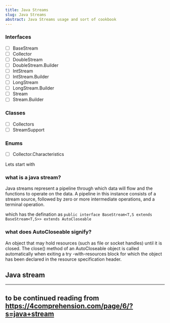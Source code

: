 ```yaml
---
title: Java Streams
slug: Java Streams
abstract: Java Streams usage and sort of cookbook
---
```


### Interfaces

* [ ] BaseStream
* [ ] Collector
* [ ] DoubleStream
* [ ] DoubleStream.Builder
* [ ] IntStream
* [ ] IntStream.Builder
* [ ] LongStream
* [ ] LongStream.Builder
* [ ] Stream
* [ ] Stream.Builder

### Classes

* [ ] Collectors
* [ ] StreamSupport

### Enums

* [ ] Collector.Characteristics

Lets start with

### what is a java stream?

Java streams represent a pipeline through which data will flow and the functions to operate on the data. A pipeline in this instance consists of a stream source, followed by zero or more intermediate operations, and a terminal operation.

which has the defination as `public interface BaseStream<T,S extends BaseStream<T,S>> extends AutoCloseable`

### what does AutoCloseable signify?

An object that may hold resources (such as file or socket handles) until it is closed. The close() method of an AutoCloseable object is called automatically when exiting a try -with-resources block for which the object has been declared in the resource specification header.

## Java stream

--------------------------------------


## to be continued reading from <https://4comprehension.com/page/6/?s=java+stream>
